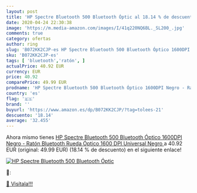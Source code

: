 ```yaml
---
layout: post
title: 'HP Spectre Bluetooth 500 Bluetooth Óptic al 18.14 % de descuento'
date: 2020-04-24 22:30:38
image: 'https://m.media-amazon.com/images/I/41q220NQ6BL._SL200_.jpg'
comments: true
category: ofertas
author: ring
slug: 'B072KK2CJP-es HP Spectre Bluetooth 500 Bluetooth Óptico 1600DPI Negro -...'
sku: 'B072KK2CJP-es'
tags: [ 'bluetooth','ratón', ]
actualPrice: 40.92 EUR
currency: EUR
price: 40.92
comparePrice: 49.99 EUR
prodname: 'HP Spectre Bluetooth 500 Bluetooth Óptico 1600DPI Negro - Ratón  Bluetooth  Rueda  Óptico  1600 DPI  Universal  Negro '
country: 'es'
flag: '🇪🇸'
brand: ''
buyurl: 'https://www.amazon.es/dp/B072KK2CJP/?tag=tolees-21'
descuento: '18.14'
average: '32.455'
---
```


Ahora mismo tienes [HP Spectre Bluetooth 500 Bluetooth Óptico 1600DPI Negro - Ratón  Bluetooth  Rueda  Óptico  1600 DPI  Universal  Negro ](https://www.amazon.es/dp/B072KK2CJP/?tag=tolees-21) a 40.92 EUR (original: 49.99 EUR) (18.14 %  de descuento) en el siguiente enlace!

[![HP Spectre Bluetooth 500 Bluetooth Óptic](https://m.media-amazon.com/images/I/41q220NQ6BL._SL200_.jpg)](https://www.amazon.es/dp/B072KK2CJP/?tag=tolees-21)

🔎:


[🛒 Visítala!!!](https://www.amazon.es/dp/B072KK2CJP/?tag=tolees-21)
